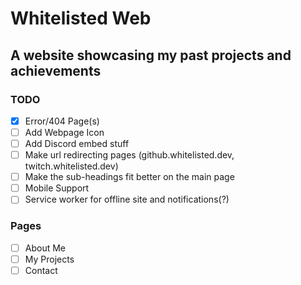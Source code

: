# Whitelisted Web
## A website showcasing my past projects and achievements


### TODO

* [X] Error/404 Page(s)
* [ ] Add Webpage Icon
* [ ] Add Discord embed stuff
* [ ] Make url redirecting pages (github.whitelisted.dev, twitch.whitelisted.dev)
* [ ] Make the sub-headings fit better on the main page
* [ ] Mobile Support
* [ ] Service worker for offline site and notifications(?)

### Pages
* [ ] About Me
* [ ] My Projects
* [ ] Contact